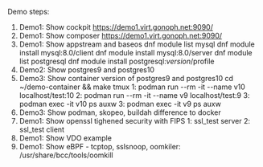 Demo steps:

1. Demo1: Show cockpit
    https://demo1.virt.gonoph.net:9090/
2. Demo1: Show composer
    https://demo1.virt.gonoph.net:9090/
3. Demo1: Show appstream and baseos
    dnf module list mysql
    dnf module install mysql:8.0/client
    dnf module install mysql:8.0/server
    dnf module list postgresql
    dnf module install postgresql:$version/$profile
4. Demo2: Show postgres9 and postgres10
5. Demo3: Show container version of postgres9 and postgres10
    cd ~/demo-container && make
    tmux
      1: podman run --rm -it --name v10 localhost/test:10
      2: podman run --rm -it --name v9 localhost/test:9
      3: podman exec -it v10 ps auxw
      3: podman exec -it v9 ps auxw
6. Demo3: Show podman, skopeo, buildah difference to docker
7. Demo1: Show openssl tighened security with FIPS
      1: ssl_test server
      2: ssl_test client
8. Demo1: Show VDO example
9. Demo1: Show eBPF - tcptop, sslsnoop, oomkiler: /usr/share/bcc/tools/oomkill
